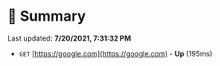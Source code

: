 # 📖 Summary
Last updated: **7/20/2021, 7:31:32 PM**

- `GET` [https://google.com](https://google.com) - **Up** (195ms)
